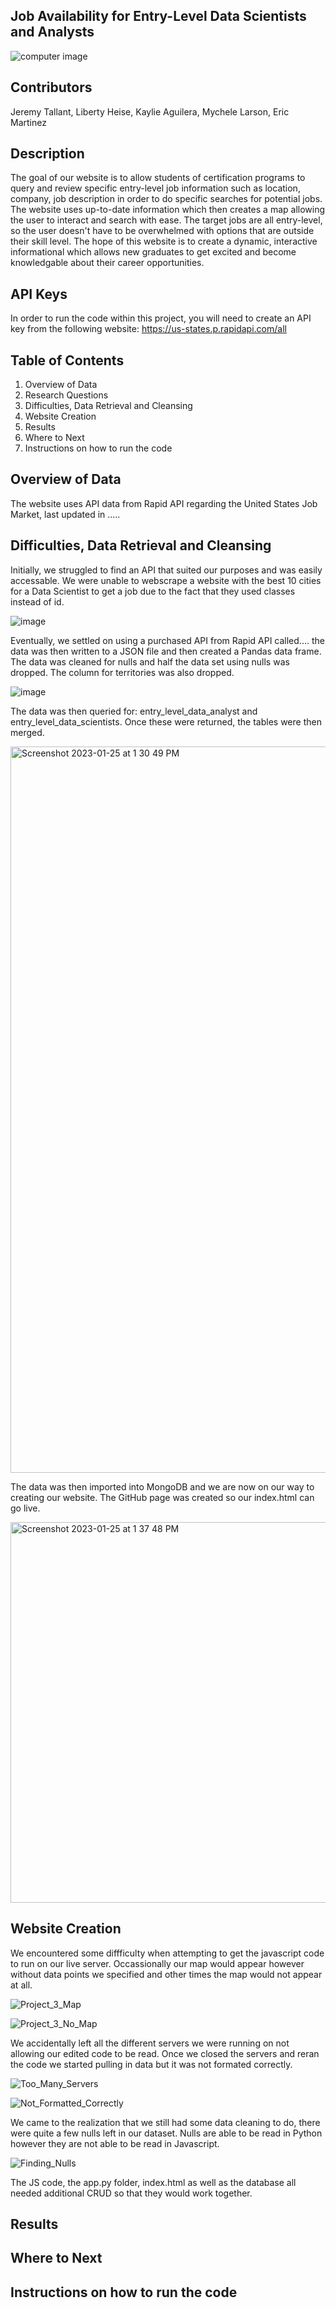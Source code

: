 ## Job Availability for Entry-Level Data Scientists and Analysts 

![computer image](https://user-images.githubusercontent.com/113858556/214752827-261d6e7b-bc2a-445f-97b2-624f94dac8bb.jpeg)

## Contributors
Jeremy Tallant, Liberty Heise, Kaylie Aguilera, Mychele Larson, Eric Martinez

## Description
The goal of our website is to allow students of certification programs to query and review specific entry-level job information such as location, company, job description in order to do specific searches for potential jobs.  The website uses up-to-date information which then creates a map allowing the user to interact and search with ease.  The target jobs are all entry-level, so the user doesn't have to be overwhelmed with options that are outside their skill level.  The hope of this website is to create a dynamic, interactive informational which allows new graduates to get excited and become knowledgable about their career opportunities.

## API Keys
In order to run the code within this project, you will need to create an API key from the following website:  https://us-states.p.rapidapi.com/all


## Table of Contents
1.  Overview of Data
2.  Research Questions
3.  Difficulties, Data Retrieval and Cleansing
4.  Website Creation
5.  Results
6.  Where to Next
7.  Instructions on how to run the code

## Overview of Data

The website uses API data from Rapid API regarding the United States Job Market, last updated in .....

## Difficulties, Data Retrieval and Cleansing

Initially, we struggled to find an API that suited our purposes and was easily accessable.  We were unable to webscrape a website with the best 10 cities for a Data Scientist to get a job due to the fact that they used classes instead of id.  

![image](https://user-images.githubusercontent.com/113858556/214753273-a7f86970-a124-496d-817f-2a1de3271fc0.png)

Eventually, we settled on using a purchased API from Rapid API called....  the data was then written to a JSON file and then created a Pandas data frame.  The data was cleaned for nulls and half the data set using nulls was dropped.  The column for territories was also dropped.

![image](https://user-images.githubusercontent.com/113858556/214753463-d4e42876-dd93-4886-aa2c-605db6884576.png)

The data was then queried for: entry_level_data_analyst and entry_level_data_scientists.  Once these were returned, the tables were then merged.

<img width="1162" alt="Screenshot 2023-01-25 at 1 30 49 PM" src="https://user-images.githubusercontent.com/113858556/214752948-881e6d3b-85a3-43af-827f-216dcfaa908e.png">

The data was then imported into MongoDB and we are now on our way to creating our website.  The GitHub page was created so our index.html can go live.

<img width="609" alt="Screenshot 2023-01-25 at 1 37 48 PM" src="https://user-images.githubusercontent.com/113858556/214753004-d822c2b7-2a7e-429a-96a4-70049fbd3f42.png">

## Website Creation

We encountered some diffficulty when attempting to get the javascript code to run on our live server. 
Occassionally our map would appear however without data points we specified and other times the map would not appear at all.

![Project_3_Map](https://user-images.githubusercontent.com/113858556/214748865-48461b59-0a56-443b-a872-7cd12df7c023.png)

![Project_3_No_Map](https://user-images.githubusercontent.com/113858556/214749130-bd3a9f76-a544-49de-9e7f-8ada1169b99a.png)

We accidentally left all the different servers we were running on not allowing our edited code to be read.
Once we closed the servers and reran the code we started pulling in data but it was not formated correctly.

![Too_Many_Servers](https://user-images.githubusercontent.com/113858556/214750359-934074ed-c8e1-4b44-8c24-4ed1cdeda4a3.png)

![Not_Formatted_Correctly](https://user-images.githubusercontent.com/113858556/214751279-a7c91e89-cab4-45b1-8927-c4c43881fa51.png)

We came to the realization that we still had some data cleaning to do, there were quite a few nulls left in our dataset.
Nulls are able to be read in Python however they are not able to be read in Javascript.

![Finding_Nulls](https://user-images.githubusercontent.com/113858556/214751522-4688feec-5be6-4ad6-ba12-36016f8cdfb5.png)

The JS code, the app.py folder, index.html as well as the database all needed additional CRUD so that they would work together.



## Results


## Where to Next


## Instructions on how to run the code


